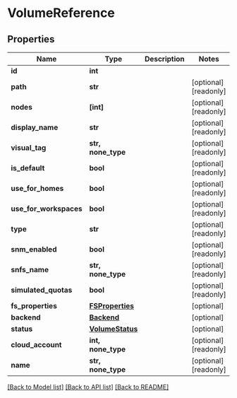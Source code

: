# VolumeReference


## Properties

Name | Type | Description | Notes
------------ | ------------- | ------------- | -------------
**id** | **int** |  | 
**path** | **str** |  | [optional] [readonly] 
**nodes** | **[int]** |  | [optional] [readonly] 
**display_name** | **str** |  | [optional] [readonly] 
**visual_tag** | **str, none_type** |  | [optional] [readonly] 
**is_default** | **bool** |  | [optional] [readonly] 
**use_for_homes** | **bool** |  | [optional] [readonly] 
**use_for_workspaces** | **bool** |  | [optional] [readonly] 
**type** | **str** |  | [optional] [readonly] 
**snm_enabled** | **bool** |  | [optional] [readonly] 
**snfs_name** | **str, none_type** |  | [optional] [readonly] 
**simulated_quotas** | **bool** |  | [optional] [readonly] 
**fs_properties** | [**FSProperties**](FSProperties.md) |  | [optional] 
**backend** | [**Backend**](Backend.md) |  | [optional] 
**status** | [**VolumeStatus**](VolumeStatus.md) |  | [optional] 
**cloud_account** | **int, none_type** |  | [optional] [readonly] 
**name** | **str, none_type** |  | [optional] [readonly] 

[[Back to Model list]](../README.md#models) [[Back to API list]](../README.md#api-endpoints) [[Back to README]](../README.md)


